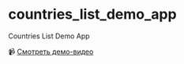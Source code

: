 # countries_list_demo_app
Countries List Demo App

📹 [Смотреть демо-видео](.Screen_recording_20250410_144004.mp4)
